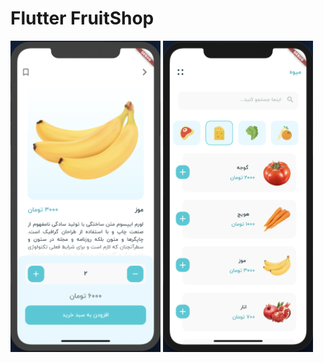 # Flutter FruitShop




<img src="/indexPage.png" width='240'/>        <img src="/singlePage.png" width='240'/>
